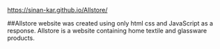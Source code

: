 https://sinan-kar.github.io/Allstore/

##Allstore 
website was created using only html css and JavaScript as a response. Allstore is a website containing home textile and glassware products.
